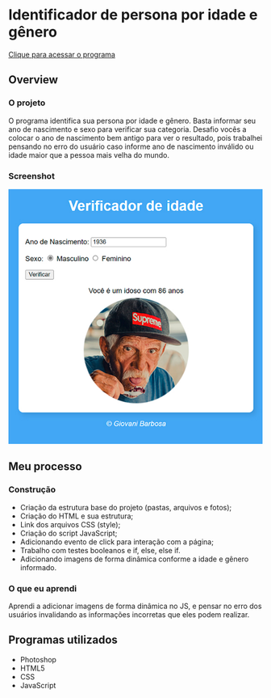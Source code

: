 # Identificador de persona por idade e gênero
[Clique para acessar o programa]()

## Overview
### O projeto
O programa identifica sua persona por idade e gênero.
Basta informar seu ano de nascimento e sexo para verificar sua categoria.
Desafio vocês a colocar o ano de nascimento bem antigo para ver o resultado, pois trabalhei pensando no erro do usuário caso informe ano de nascimento inválido ou idade maior que a pessoa mais velha do mundo.

### Screenshot
![](src/images/screenshot/final-project.jpg)

## Meu processo
### Construção
- Criação da estrutura base do projeto (pastas, arquivos e fotos);
- Criação do HTML e sua estrutura;
- Link dos arquivos CSS (style);
- Criação do script JavaScript;
- Adicionando evento de click para interação com a página;
- Trabalho com testes booleanos e if, else, else if.
- Adicionando imagens de forma dinâmica conforme a idade e gênero informado.

### O que eu aprendi
Aprendi a adicionar imagens de forma dinâmica no JS, e pensar no erro dos usuários invalidando as informações incorretas que eles podem realizar.

## Programas utilizados
- Photoshop
- HTML5
- CSS
- JavaScript 